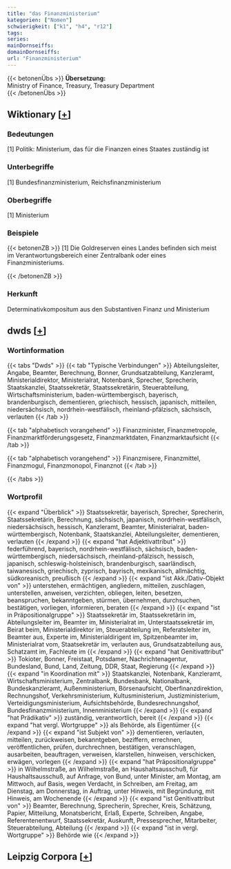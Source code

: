 ```yaml
---
title: "das Finanzministerium"
kategorien: ["Nomen"]
schwierigkeit: ["k1", "h4", "r12"]
tags:
series:
mainDornseiffs:
domainDornseiffs:
url: "Finanzministerium"
---
```


{{< betonenÜbs >}}
**Übersetzung:**  
Ministry of Finance, Treasury, Treasury Department  
{{< /betonenÜbs >}}

## Wiktionary [[+](https://de.wiktionary.org/wiki/Finanzministerium)]

### Bedeutungen
[1] Politik: Ministerium, das für die Finanzen eines Staates zuständig ist  

### Unterbegriffe
[1] Bundesfinanzministerium, Reichsfinanzministerium  

### Oberbegriffe
[1] Ministerium  

### Beispiele
{{< betonenZB >}}
[1] Die Goldreserven eines Landes befinden sich meist im Verantwortungsbereich einer Zentralbank oder eines Finanzministeriums.  

{{< /betonenZB >}}
### Herkunft
Determinativkompositum aus den Substantiven Finanz und Ministerium  



## dwds [[+](https://www.dwds.de/wb/Finanzministerium)]

### Wortinformation
{{< tabs "Dwds" >}}
{{< tab "Typische Verbindungen" >}}
Abteilungsleiter, Angabe, Beamter, Berechnung, Bonner, Grundsatzabteilung, Kanzleramt, Ministerialdirektor, Ministerialrat, Notenbank, Sprecher, Sprecherin, Staatskanzlei, Staatssekretär, Staatssekretärin, Steuerabteilung, Wirtschaftsministerium, baden-württembergisch, bayerisch, brandenburgisch, dementieren, griechisch, hessisch, japanisch, mitteilen, niedersächsisch, nordrhein-westfälisch, rheinland-pfälzisch, sächsisch, verlauten
{{< /tab >}}

{{< tab "alphabetisch vorangehend" >}}
Finanzminister, Finanzmetropole, Finanzmarktförderungsgesetz, Finanzmarktdaten, Finanzmarktaufsicht
{{< /tab >}}

{{< tab "alphabetisch vorangehend" >}}
Finanzmisere, Finanzmittel, Finanzmogul, Finanzmonopol, Finanznot
{{< /tab >}}

{{< /tabs >}}

### Wortprofil
{{< expand "Überblick" >}} Staatssekretär, bayerisch, Sprecher, Sprecherin, Staatssekretärin, Berechnung, sächsisch, japanisch, nordrhein-westfälisch, niedersächsisch, hessisch, Kanzleramt, Beamter, Ministerialrat, baden-württembergisch, Notenbank, Staatskanzlei, Abteilungsleiter, dementieren, verlauten {{< /expand >}}
{{< expand "hat Adjektivattribut" >}} federführend, bayerisch, nordrhein-westfälisch, sächsisch, baden-württembergisch, niedersächsisch, rheinland-pfälzisch, hessisch, japanisch, schleswig-holsteinisch, brandenburgisch, saarländisch, taiwanesisch, griechisch, zyprisch, bayrisch, mexikanisch, allmächtig, südkoreanisch, preußisch {{< /expand >}}
{{< expand "ist Akk./Dativ-Objekt von" >}} unterstehen, ermächtigen, angliedern, mitteilen, zuschlagen, unterstellen, anweisen, verzichten, obliegen, leiten, besetzen, beanspruchen, bekanntgeben, stürmen, übernehmen, durchsuchen, bestätigen, vorliegen, informieren, beraten {{< /expand >}}
{{< expand "ist in Präpositionalgruppe" >}} Staatssekretär im, Staatssekretärin im, Abteilungsleiter im, Beamter im, Ministerialrat im, Unterstaatssekretär im, Beirat beim, Ministerialdirektor im, Steuerabteilung im, Referatsleiter im, Beamter aus, Experte im, Ministerialdirigent im, Spitzenbeamter im, Ministerialrat vom, Staatsekretär im, verlauten aus, Grundsatzabteilung aus, Schatzamt im, Fachleute im {{< /expand >}}
{{< expand "hat Genitivattribut" >}} Tokioter, Bonner, Freistaat, Potsdamer, Nachrichtenagentur, Bundesland, Bund, Land, Zeitung, DDR, Staat, Regierung {{< /expand >}}
{{< expand "in Koordination mit" >}} Staatskanzlei, Notenbank, Kanzleramt, Wirtschaftsministerium, Zentralbank, Bundesbank, Nationalbank, Bundeskanzleramt, Außenministerium, Börsenaufsicht, Oberfinanzdirektion, Rechnungshof, Verkehrsministerium, Kultusministerium, Justizministerium, Verteidigungsministerium, Aufsichtsbehörde, Bundesrechnungshof, Bundesfinanzministerium, Innenministerium {{< /expand >}}
{{< expand "hat Prädikativ" >}} zuständig, verantwortlich, bereit {{< /expand >}}
{{< expand "hat vergl. Wortgruppe" >}} als Behörde, als Eigentümer {{< /expand >}}
{{< expand "ist Subjekt von" >}} dementieren, verlauten, mitteilen, zurückweisen, bekanntgeben, beziffern, errechnen, veröffentlichen, prüfen, durchrechnen, bestätigen, veranschlagen, ausarbeiten, beauftragen, verweisen, klarstellen, hinweisen, verschicken, erwägen, vorlegen {{< /expand >}}
{{< expand "hat Präpositionalgruppe" >}} in Wilhelmstraße, an Wilhelmstraße, an Haushaltsausschuß, für Haushaltsausschuß, auf Anfrage, von Bund, unter Minister, am Montag, am Mittwoch, auf Basis, wegen Verdacht, in Schreiben, am Freitag, am Dienstag, am Donnerstag, in Auftrag, unter Hinweis, mit Begründung, mit Hinweis, am Wochenende {{< /expand >}}
{{< expand "ist Genitivattribut von" >}} Beamter, Berechnung, Sprecherin, Sprecher, Kreis, Schätzung, Papier, Mitteilung, Monatsbericht, Erlaß, Experte, Schreiben, Angabe, Referentenentwurf, Staatssekretär, Auskunft, Pressesprecher, Mitarbeiter, Steuerabteilung, Abteilung {{< /expand >}}
{{< expand "ist in vergl. Wortgruppe" >}} Behörde wie {{< /expand >}}

## Leipzig Corpora [[+](https://corpora.uni-leipzig.de/en/res?word=Finanzministerium&corpusId=deu_newscrawl-public_2018)]

